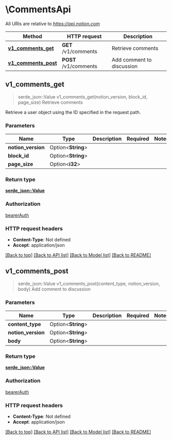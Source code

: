 # \CommentsApi

All URIs are relative to *https://api.notion.com*

Method | HTTP request | Description
------------- | ------------- | -------------
[**v1_comments_get**](CommentsApi.md#v1_comments_get) | **GET** /v1/comments | Retrieve comments
[**v1_comments_post**](CommentsApi.md#v1_comments_post) | **POST** /v1/comments | Add comment to discussion



## v1_comments_get

> serde_json::Value v1_comments_get(notion_version, block_id, page_size)
Retrieve comments

Retrieve a user object using the ID specified in the request path.

### Parameters


Name | Type | Description  | Required | Notes
------------- | ------------- | ------------- | ------------- | -------------
**notion_version** | Option<**String**> |  |  |
**block_id** | Option<**String**> |  |  |
**page_size** | Option<**i32**> |  |  |

### Return type

[**serde_json::Value**](serde_json::Value.md)

### Authorization

[bearerAuth](../README.md#bearerAuth)

### HTTP request headers

- **Content-Type**: Not defined
- **Accept**: application/json

[[Back to top]](#) [[Back to API list]](../README.md#documentation-for-api-endpoints) [[Back to Model list]](../README.md#documentation-for-models) [[Back to README]](../README.md)


## v1_comments_post

> serde_json::Value v1_comments_post(content_type, notion_version, body)
Add comment to discussion

### Parameters


Name | Type | Description  | Required | Notes
------------- | ------------- | ------------- | ------------- | -------------
**content_type** | Option<**String**> |  |  |
**notion_version** | Option<**String**> |  |  |
**body** | Option<**String**> |  |  |

### Return type

[**serde_json::Value**](serde_json::Value.md)

### Authorization

[bearerAuth](../README.md#bearerAuth)

### HTTP request headers

- **Content-Type**: Not defined
- **Accept**: application/json

[[Back to top]](#) [[Back to API list]](../README.md#documentation-for-api-endpoints) [[Back to Model list]](../README.md#documentation-for-models) [[Back to README]](../README.md)

